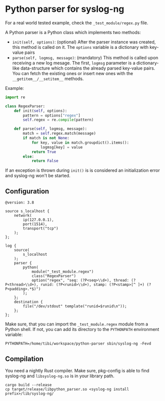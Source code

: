 # Python parser for syslog-ng

For a real world tested example, check the `_test_module/regex.py` file.

A Python parser is a Python class which implements two methods:
* `init(self, options)`: (optional) After the parser instance was created, this method
  is called on it. The `options` variable is a dictionary with key-value pairs
* `parse(self, logmsg, message)`: (mandatory) This method is called upon receiving
 a new log mesage. The first, `logmsg` parameter is a dictionary-like data-structure
 which contains the already parsed key-value pairs. You can fetch the existing ones
 or insert new ones with the `__getitem__/__setitem__` methods.

Example:
```python
import re

class RegexParser:
    def init(self, options):
        pattern = options["regex"]
        self.regex = re.compile(pattern)

    def parse(self, logmsg, message):
        match = self.regex.match(message)
        if match is not None:
            for key, value in match.groupdict().items():
                logmsg[key] = value
            return True
        else:
            return False
```

If an exception is thrown during `init()` is is considered an initialization error and syslog-ng won't be started.

## Configuration


```
@version: 3.8

source s_localhost {
    network(
        ip(127.0.0.1),
        port(1514),
        transport("tcp")
    );
};

log {
    source(
        s_localhost
    );
    parser {
        python(
            module("_test_module.regex")
            class("RegexParser")
            option("regex", "seq: (?P<seq>\\d+), thread: (?P<thread>\\d+), runid: (?P<runid>\\d+), stamp: (?P<stamp>[^ ]+) (?P<padding>.*$)")
        );
    };
    destination {
        file("/dev/stdout" template("runid=$runid\n"));
    };
};
```

Make sure, that you can import the `_test_module.regex` module
from a Python shell. If not, you can add its directory to
the `PYTHONPATH` environment variable:

```
PYTHONPATH=/home/tibi/workspace/python-parser sbin/syslog-ng -Fevd
```

## Compilation

You need a nightly Rust compiler.
Make sure, pkg-config is able to find syslog-ng and `libsyslog-ng.so` is in your
library path.

```
cargo build --release
cp target/release/libpython_parser.so <syslog-ng install prefix>/lib/syslog-ng/
```
